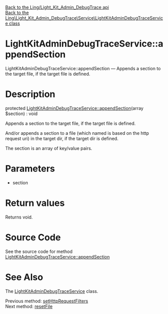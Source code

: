 [Back to the Ling/Light_Kit_Admin_DebugTrace api](https://github.com/lingtalfi/Light_Kit_Admin_DebugTrace/blob/master/doc/api/Ling/Light_Kit_Admin_DebugTrace.md)<br>
[Back to the Ling\Light_Kit_Admin_DebugTrace\Service\LightKitAdminDebugTraceService class](https://github.com/lingtalfi/Light_Kit_Admin_DebugTrace/blob/master/doc/api/Ling/Light_Kit_Admin_DebugTrace/Service/LightKitAdminDebugTraceService.md)


LightKitAdminDebugTraceService::appendSection
================



LightKitAdminDebugTraceService::appendSection — Appends a section to the target file, if the target file is defined.




Description
================


protected [LightKitAdminDebugTraceService::appendSection](https://github.com/lingtalfi/Light_Kit_Admin_DebugTrace/blob/master/doc/api/Ling/Light_Kit_Admin_DebugTrace/Service/LightKitAdminDebugTraceService/appendSection.md)(array $section) : void




Appends a section to the target file, if the target file is defined.

And/or appends a section to a file (which named is based on the http request uri) in the target dir,
if the target dir is defined.


The section is an array of key/value pairs.




Parameters
================


- section

    


Return values
================

Returns void.








Source Code
===========
See the source code for method [LightKitAdminDebugTraceService::appendSection](https://github.com/lingtalfi/Light_Kit_Admin_DebugTrace/blob/master/Service/LightKitAdminDebugTraceService.php#L262-L276)


See Also
================

The [LightKitAdminDebugTraceService](https://github.com/lingtalfi/Light_Kit_Admin_DebugTrace/blob/master/doc/api/Ling/Light_Kit_Admin_DebugTrace/Service/LightKitAdminDebugTraceService.md) class.

Previous method: [setHttpRequestFilters](https://github.com/lingtalfi/Light_Kit_Admin_DebugTrace/blob/master/doc/api/Ling/Light_Kit_Admin_DebugTrace/Service/LightKitAdminDebugTraceService/setHttpRequestFilters.md)<br>Next method: [resetFile](https://github.com/lingtalfi/Light_Kit_Admin_DebugTrace/blob/master/doc/api/Ling/Light_Kit_Admin_DebugTrace/Service/LightKitAdminDebugTraceService/resetFile.md)<br>


